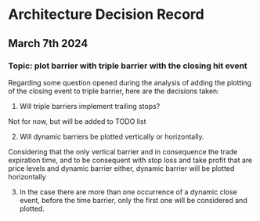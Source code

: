 # Architecture Decision Record

## March 7th 2024

### Topic: plot barrier with triple barrier with the closing hit event

Regarding some question opened during the analysis of adding the plotting of the closing event to triple barrier, here are the decisions taken:

1. Will triple barriers implement trailing stops?

Not for now, but will be added to TODO list

2. Will dynamic barriers be plotted vertically or horizontally.

Considering that the only vertical barrier and in consequence the trade expiration time, and to be consequent with stop loss and take profit that are price levels and dynamic barrier either, dynamic barrier will be plotted horizontally

3. In the case there are more than one occurrence of a dynamic close event, before the time barrier, only the first one will be considered and plotted.

